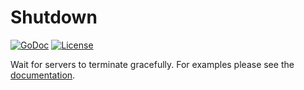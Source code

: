 # Shutdown

[![GoDoc](https://godoc.org/github.com/bsm/shutdown?status.png)](http://godoc.org/github.com/bsm/shutdown)
[![License](https://img.shields.io/badge/License-Apache%202.0-blue.svg)](https://opensource.org/licenses/Apache-2.0)

Wait for servers to terminate gracefully.
For examples please see the [documentation](https://godoc.org/github.com/bsm/shutdown).
